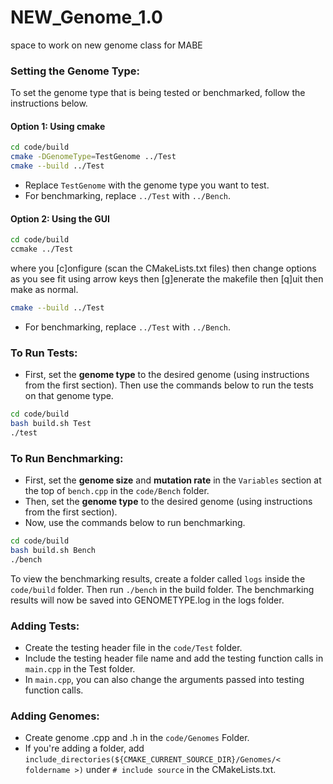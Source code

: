 # NEW_Genome_1.0
space to work on new genome class for MABE


### Setting the Genome Type:
To set the genome type that is being tested or benchmarked, follow the instructions below. 

#### Option 1: Using cmake
```sh
cd code/build
cmake -DGenomeType=TestGenome ../Test
cmake --build ../Test
```
- Replace `TestGenome` with the genome type you want to test.
- For benchmarking, replace `../Test` with `../Bench`.

#### Option 2: Using the GUI
```sh
cd code/build
ccmake ../Test
```
where you [c]onfigure (scan the CMakeLists.txt files)
then change options as you see fit using arrow keys
then [g]enerate the makefile
then [q]uit
then make as normal.

```sh
cmake --build ../Test
```

- For benchmarking, replace `../Test` with `../Bench`.

### To Run Tests:
- First, set the **genome type** to the desired genome (using instructions from the first section). Then use the commands below to run the tests on that genome type.
```sh
cd code/build
bash build.sh Test
./test
```

### To Run Benchmarking:
- First, set the **genome size** and **mutation rate** in the `Variables` section at the top of `bench.cpp` in the `code/Bench` folder. 
- Then, set the **genome type** to the desired genome (using instructions from the first section).
- Now, use the commands below to run benchmarking.
```sh
cd code/build
bash build.sh Bench
./bench
```
To view the benchmarking results, create a folder called `logs` inside the `code/build` folder. Then run `./bench` in the build folder. The benchmarking results will now be saved into GENOMETYPE.log in the logs folder.

### Adding Tests:
- Create the testing header file in the `code/Test` folder.
- Include the testing header file name and add the testing function calls in `main.cpp` in the Test folder. 
- In `main.cpp`, you can also change the arguments passed into testing function calls.

### Adding Genomes:
- Create genome .cpp and .h in the `code/Genomes` Folder. <br />
- If you're adding a folder, add `include_directories(${CMAKE_CURRENT_SOURCE_DIR}/Genomes/< foldername >)` under `# include source` in the CMakeLists.txt.
